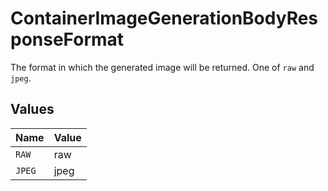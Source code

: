 # ContainerImageGenerationBodyResponseFormat

The format in which the generated image will be returned. One of `raw` and `jpeg`.


## Values

| Name   | Value  |
| ------ | ------ |
| `RAW`  | raw    |
| `JPEG` | jpeg   |